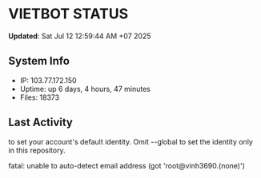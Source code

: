 # VIETBOT STATUS
**Updated**: Sat Jul 12 12:59:44 AM +07 2025

## System Info
- IP: 103.77.172.150
- Uptime: up 6 days, 4 hours, 47 minutes
- Files: 18373

## Last Activity

to set your account's default identity.
Omit --global to set the identity only in this repository.

fatal: unable to auto-detect email address (got 'root@vinh3690.(none)')

